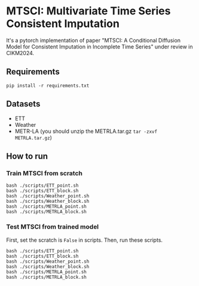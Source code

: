 # MTSCI: Multivariate Time Series Consistent Imputation

It's a pytorch implementation of paper "MTSCI: A Conditional Diffusion Model for Consistent Imputation in Incomplete Time Series" under review in CIKM2024.

## Requirements

```shell
pip install -r requirements.txt
```

## Datasets

- ETT
- Weather
- METR-LA (you should unzip the METRLA.tar.gz `tar -zxvf METRLA.tar.gz`)

## How to run

### Train MTSCI from scratch

```shell
bash ./scripts/ETT_point.sh
bash ./scripts/ETT_block.sh
bash ./scripts/Weather_point.sh
bash ./scripts/Weather_block.sh
bash ./scripts/METRLA_point.sh
bash ./scripts/METRLA_block.sh
```

### Test MTSCI from trained model

First, set the scratch is `False` in scripts.
Then, run these scripts.

```shell
bash ./scripts/ETT_point.sh
bash ./scripts/ETT_block.sh
bash ./scripts/Weather_point.sh
bash ./scripts/Weather_block.sh
bash ./scripts/METRLA_point.sh
bash ./scripts/METRLA_block.sh
```
